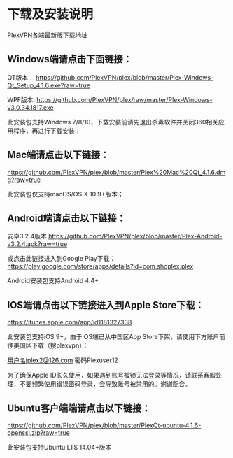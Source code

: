 # 下载及安装说明
PlexVPN各端最新版下载地址

## Windows端请点击下面链接：

QT版本：
https://github.com/PlexVPN/plex/blob/master/Plex-Windows-Qt_Setup_4.1.6.exe?raw=true

WPF版本:
https://github.com/PlexVPN/plex/raw/master/Plex-Windows-v3.0.34.1817.exe

此安装包支持Windows 7/8/10，下载安装前请先退出杀毒软件并关闭360相关应用程序，再进行下载安装；

## Mac端请点击以下链接：
https://github.com/PlexVPN/plex/blob/master/Plex%20Mac%20Qt_4.1.6.dmg?raw=true

此安装包仅支持macOS/OS X 10.9+版本；

## Android端请点击以下链接：
安卓3.2.4版本 https://github.com/PlexVPN/plex/blob/master/Plex-Android-v3.2.4.apk?raw=true

或点击此链接进入到Google Play下载：
https://play.google.com/store/apps/details?id=com.shoplex.plex

Android安装包支持Android 4.4+

## IOS端请点击以下链接进入到Apple Store下载：
https://itunes.apple.com/app/id1181327338

此安装包支持iOS 9+，由于IOS端已从中国区App Store下架，请使用下方账户前往美国区下载（搜plexvpn）：

用户名iplex2@126.com 密码Plexuser12

为了确保Apple ID长久使用，如果遇到账号被锁无法登录等情况，请联系客服处理，不要频繁使用错误密码登录，会导致账号被禁用的。谢谢配合。

## Ubuntu客户端端请点击以下链接：
https://github.com/PlexVPN/plex/blob/master/PlexQt-ubuntu-4.1.6-openssl.zip?raw=true

此安装包支持Ubuntu LTS 14.04+版本
